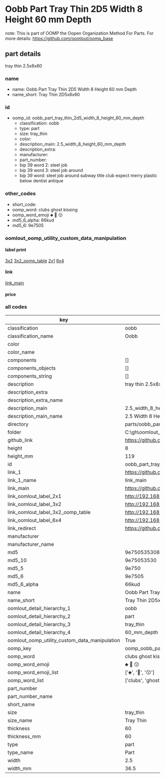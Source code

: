 # Oobb Part Tray Thin 2D5 Width 8 Height 60 mm Depth  

note: This is part of OOMP the Oopen Organization Method For Parts. For more details: https://github.com/oomlout/oomp_base

##  part details
  



tray thin 2.5x8x60



### name
* name: Oobb Part Tray Thin 2D5 Width 8 Height 60 mm Depth
* name_short: Tray Thin 2D5x8x60 
### id
* oomp_id: oobb_part_tray_thin_2d5_width_8_height_60_mm_depth
  * classification: oobb
  * type: part
  * size: tray_thin
  * color: 
  * description_main: 2.5_width_8_height_60_mm_depth
  * description_extra: 
  * manufacturer: 
  * part_number: 
  * bip 39 word 2: steel job
  * bip 39 word 3: steel job around
  * bip 39 word: steel job around subway title club expect merry plastic below dentist antique

### other_codes
* short_code: 
* oomp_word: clubs ghost kissing
* oomp_word_emoji :clubs: :ghost: :kissing:
* md5_6_alpha: 66kud
* md5_6: 9e7505






### oomlout_oomp_utility_custom_data_manipulation
#### label print
[3x2](http://192.168.1.245:1112/?label=oomp%2066kud)
[3x2_oomp_table](http://192.168.1.108:1112/?label=oomp%2066kud)
[2x1](http://192.168.1.242:1112/?label=oomp%2066kud)
[6x4](http://192.168.1.55:1112/?label=oomp%2066kud)    

#### link

[link_main](https://github.com/oomlout/oomlout_oobb_version_4_generated_parts/tree/main/navigation_oomp/oobb/part/tray_thin/2.5_width_8_height_60_mm_depth/part)                              

#### price







### all codes 
| key | value |  
| --- | --- |  
| classification | oobb |  
| classification_name | Oobb |  
| color |  |  
| color_name |  |  
| components | [] |  
| components_objects | [] |  
| components_string | [] |  
| description | tray thin 2.5x8x60 |  
| description_extra |  |  
| description_extra_name |  |  
| description_main | 2.5_width_8_height_60_mm_depth |  
| description_main_name | 2.5 Width 8 Height 60 mm Depth |  
| directory | parts/oobb_part_tray_thin_2d5_width_8_height_60_mm_depth |  
| folder | C:\gh\oomlout_oobb_version_4_generated_parts\parts\oobb_part_tray_thin_2d5_width_8_height_60_mm_depth |  
| github_link | https://github.com/oomlout/oomlout_oomp_part_src/tree/main/parts/oobb_part_tray_thin_2d5_width_8_height_60_mm_depth |  
| height | 8 |  
| height_mm | 119 |  
| id | oobb_part_tray_thin_2d5_width_8_height_60_mm_depth |  
| link_1 | https://github.com/oomlout/oomlout_oobb_version_4_generated_parts/tree/main/navigation_oomp/oobb/part/tray_thin/2.5_width_8_height_60_mm_depth/part |  
| link_1_name | link_main |  
| link_main | https://github.com/oomlout/oomlout_oobb_version_4_generated_parts/tree/main/navigation_oomp/oobb/part/tray_thin/2.5_width_8_height_60_mm_depth/part |  
| link_oomlout_label_2x1 | http://192.168.1.242:1112/?label=oomp%2066kud |  
| link_oomlout_label_3x2 | http://192.168.1.245:1112/?label=oomp%2066kud |  
| link_oomlout_label_3x2_oomp_table | http://192.168.1.108:1112/?label=oomp%2066kud |  
| link_oomlout_label_6x4 | http://192.168.1.55:1112/?label=oomp%2066kud |  
| link_redirect | https://github.com/oomlout/oomlout_oobb_version_4_generated_parts/tree/main/parts/oobb_tray_thin_2d5_08_60 |  
| manufacturer |  |  
| manufacturer_name |  |  
| md5 | 9e750535308baa08b0f17d82185e06a9 |  
| md5_10 | 9e75053530 |  
| md5_5 | 9e750 |  
| md5_6 | 9e7505 |  
| md5_6_alpha | 66kud |  
| name | Oobb Part Tray Thin 2D5 Width 8 Height 60 mm Depth |  
| name_short | Tray Thin 2D5x8x60  |  
| oomlout_detail_hierarchy_1 | oobb |  
| oomlout_detail_hierarchy_2 | part |  
| oomlout_detail_hierarchy_3 | tray_thin |  
| oomlout_detail_hierarchy_4 | 60_mm_depth |  
| oomlout_oomp_utility_custom_data_manipulation | True |  
| oomp_key | oomp_oobb_part_tray_thin_2d5_width_8_height_60_mm_depth |  
| oomp_word | clubs ghost kissing |  
| oomp_word_emoji | :clubs: :ghost: :kissing: |  
| oomp_word_emoji_list | [':clubs:', ':ghost:', ':kissing:'] |  
| oomp_word_list | ['clubs', 'ghost', 'kissing'] |  
| part_number |  |  
| part_number_name |  |  
| short_name |  |  
| size | tray_thin |  
| size_name | Tray Thin |  
| thickness | 60 |  
| thickness_mm | 60 |  
| type | part |  
| type_name | Part |  
| width | 2.5 |  
| width_mm | 36.5 |  
